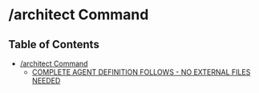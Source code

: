 # /architect Command

## Table of Contents

- [/architect Command](#table-of-contents)
  - [COMPLETE AGENT DEFINITION FOLLOWS - NO EXTERNAL FILES NEEDED](./complete-agent-definition-follows-no-external-files-needed.md)
